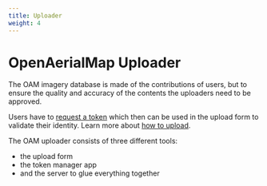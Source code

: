 ```yaml
---
title: Uploader
weight: 4
---
```


# OpenAerialMap Uploader

The OAM imagery database is made of the contributions of users, but to ensure the quality and accuracy of the contents the uploaders need to be approved.  

Users have to [request a token](https://upload.openaerialmap.org/) which then can be used in the upload form to validate their identity. Learn more about [how to upload](/uploader/uploader-form/).

The OAM uploader consists of three different tools:

- the upload form
- the token manager app
- and the server to glue everything together
